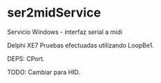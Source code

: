 # ser2midService
Servicio Windows - interfaz serial a midi

Delphi XE7
Pruebas efectuadas utilizando LoopBe1.

DEPS: CPort.

TODO: Cambiar para HID.
